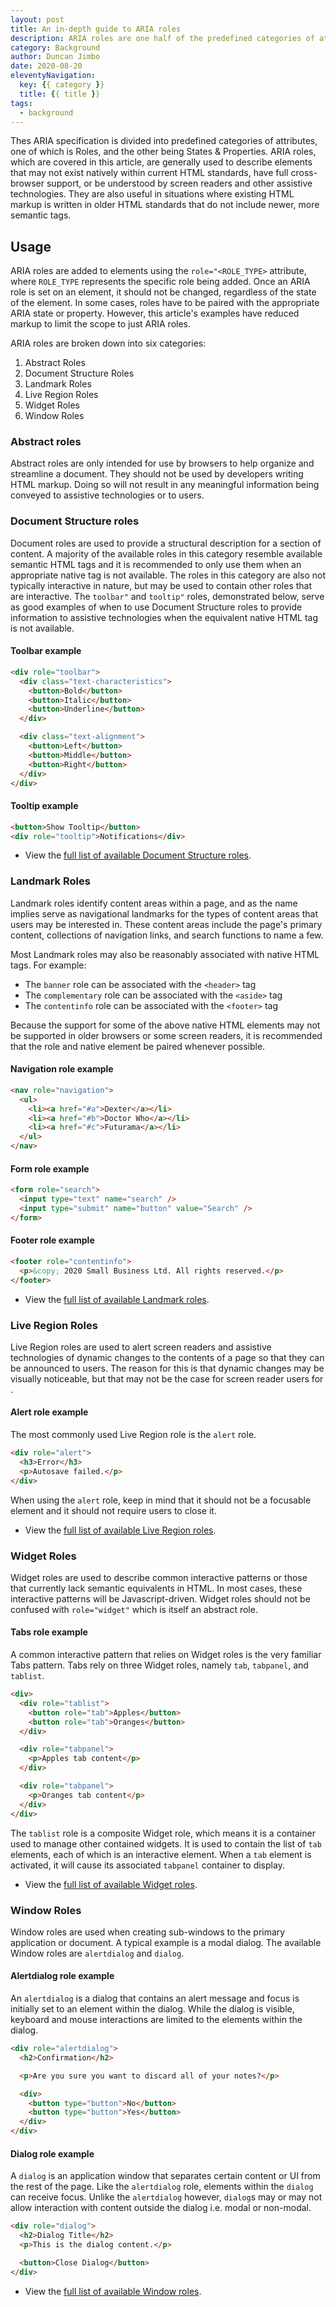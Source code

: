 ```yaml
---
layout: post
title: An in-depth guide to ARIA roles
description: ARIA roles are one half of the predefined categories of attributes used to describe elements that may not exist natively in browsers or may not be understood by screen readers and other assistive technologies.
category: Background
author: Duncan Jimbo
date: 2020-08-20
eleventyNavigation:
  key: {{ category }}
  title: {{ title }}
tags:
  - background
---
```


Thes ARIA specification is divided into predefined categories of attributes, one of which is Roles, and the other being States & Properties. ARIA roles, which are covered in this article, are generally used to describe elements that may not exist natively within current HTML standards, have full cross-browser support, or be understood by screen readers and other assistive technologies. They are also useful in situations where existing HTML markup is written in older HTML standards that do not include newer, more semantic tags.

## Usage

ARIA roles are added to elements using the `role="<ROLE_TYPE>` attribute, where `ROLE_TYPE` represents the specific role being added. Once an ARIA role is set on an element, it should not be changed, regardless of the state of the element. In some cases, roles have to be paired with the appropriate ARIA state or property. However, this article's examples have reduced markup to limit the scope to just ARIA roles.

ARIA roles are broken down into six categories:

1. Abstract Roles
2. Document Structure Roles
3. Landmark Roles
4. Live Region Roles
5. Widget Roles
6. Window Roles

### Abstract roles

Abstract roles are only intended for use by browsers to help organize and streamline a document. They should not be used by developers writing HTML markup. Doing so will not result in any meaningful information being conveyed to assistive technologies or to users.

### Document Structure roles

Document roles are used to provide a structural description for a section of content. A majority of the available roles in this category resemble available semantic HTML tags and it is recommended to only use them when an appropriate native tag is not available. The roles in this category are also not typically interactive in nature, but may be used to contain other roles that are interactive. The `toolbar"` and `tooltip"` roles, demonstrated below, serve as good examples of when to use Document Structure roles to provide information to assistive technologies when the equivalent native HTML tag is not available.

#### Toolbar example

```html
<div role="toolbar">
  <div class="text-characteristics">
    <button>Bold</button>
    <button>Italic</button>
    <button>Underline</button>
  </div>

  <div class="text-alignment">
    <button>Left</button>
    <button>Middle</button>
    <button>Right</button>
  </div>
</div>
```

#### Tooltip example

```html
<button>Show Tooltip</button>  
<div role="tooltip">Notifications</div>  
```

- View the [full list of available Document Structure roles](https://www.w3.org/TR/wai-aria/#document_structure_roles).

### Landmark Roles

Landmark roles identify content areas within a page, and as the name implies serve as navigational landmarks for the types of content areas that users may be interested in. These content areas include the page's primary content, collections of navigation links, and search functions to name a few.

Most Landmark roles may also be reasonably associated with native HTML tags. For example:

- The `banner` role can be associated with the `<header>` tag
- The `complementary` role can be associated with the `<aside>` tag
- The `contentinfo` role can be associated with the `<footer>` tag

Because the support for some of the above native HTML elements may not be supported in older browsers or some screen readers, it is recommended that the role and native element be paired whenever possible.

#### Navigation role example

```html
<nav role="navigation">
  <ul>
    <li><a href="#a">Dexter</a></li>
    <li><a href="#b">Doctor Who</a></li>
    <li><a href="#c">Futurama</a></li>
  </ul>  
</nav>
```

#### Form role example

```html
<form role="search">
  <input type="text" name="search" />
  <input type="submit" name="button" value="Search" />
</form>
```

#### Footer role example

```html
<footer role="contentinfo">
  <p>&copy; 2020 Small Business Ltd. All rights reserved.</p>
</footer>
```

- View the [full list of available Landmark roles](https://www.w3.org/TR/wai-aria/#landmark_roles).

### Live Region Roles

Live Region roles are used to alert screen readers and assistive technologies of dynamic changes to the contents of a page so that they can be announced to users. The reason for this is that dynamic changes may be visually noticeable, but that may not be the case for screen reader users for .

#### Alert role example

The most commonly used Live Region role is the `alert` role.

```html
<div role="alert">
  <h3>Error</h3>
  <p>Autosave failed.</p>
</div>
```

When using the `alert` role, keep in mind that it should not be a focusable element and it should not require users to close it.

- View the [full list of available Live Region roles](https://www.w3.org/TR/wai-aria/#live_region_roles).

### Widget Roles

Widget roles are used to describe common interactive patterns or those that currently lack semantic equivalents in HTML. In most cases, these interactive patterns will be Javascript-driven. Widget roles should not be confused with `role="widget"` which is itself an abstract role.

#### Tabs role example

A common interactive pattern that relies on Widget roles is the very familiar Tabs pattern. Tabs rely on three Widget roles, namely `tab`, `tabpanel`, and `tablist`.

```html
<div>
  <div role="tablist">
    <button role="tab">Apples</button>
    <button role="tab">Oranges</button>
  </div>

  <div role="tabpanel">
    <p>Apples tab content</p>
  </div>

  <div role="tabpanel">
    <p>Oranges tab content</p>
  </div>
</div>
```

The `tablist` role is a composite Widget role, which means it is a container used to manage other contained widgets. It is used to contain the list of `tab` elements, each of which is an interactive element. When a `tab` element is activated, it will cause its associated `tabpanel` container to display.

- View the [full list of available Widget roles](https://www.w3.org/TR/wai-aria/#widget_roles).

### Window Roles

Window roles are used when creating sub-windows to the primary application or document. A typical example is a modal dialog. The available Window roles are `alertdialog` and `dialog`.

#### Alertdialog role example

An `alertdialog` is a dialog that contains an alert message and focus is initially set to an element within the dialog. While the dialog is visible, keyboard and mouse interactions are limited to the elements within the dialog.

```html
<div role="alertdialog">
  <h2>Confirmation</h2>

  <p>Are you sure you want to discard all of your notes?</p>

  <div>
    <button type="button">No</button>
    <button type="button">Yes</button>
  </div>
</div>
```

#### Dialog role example

A `dialog` is an application window that separates certain content or UI from the rest of the page. Like the `alertdialog` role, elements within the `dialog` can receive focus. Unlike the `alertdialog` however, `dialog`s may or may not allow interaction with content outside the dialog i.e. modal or non-modal.

```html
<div role="dialog">
  <h2>Dialog Title</h2>
  <p>This is the dialog content.</p>

  <button>Close Dialog</button>
</div>
```

- View the [full list of available Window roles](https://www.w3.org/TR/wai-aria/#window_roles).
